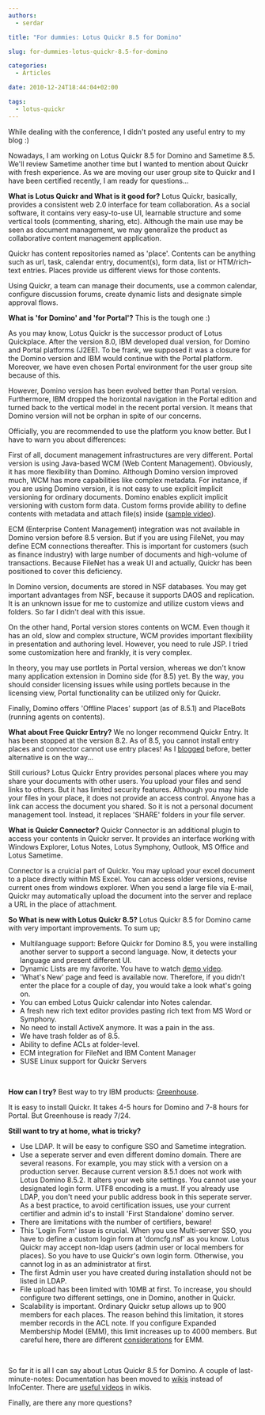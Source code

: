 ```yaml
---
authors:
  - serdar

title: "For dummies: Lotus Quickr 8.5 for Domino"

slug: for-dummies-lotus-quickr-8.5-for-domino

categories:
  - Articles

date: 2010-12-24T18:44:04+02:00

tags:
  - lotus-quickr
---
```


While dealing with the conference, I didn't posted any useful entry to my blog :)

Nowadays, I am working on Lotus Quickr 8.5 for Domino and Sametime 8.5. We'll review Sametime another time but I wanted to mention about Quickr with fresh experience. As we are moving our user group site to Quickr and I have been certified recently, I am ready for questions...
<!-- more -->
**What is Lotus Quickr and What is it good for?**
Lotus Quickr, basically, provides a consistent web 2.0 interface for team collaboration. As a social software, it contains very easy-to-use UI, learnable structure and some vertical tools (commenting, sharing, etc). Although the main use may be seen as document management, we may generalize the product as collaborative content management application.

Quickr has content repositories named as 'place'. Contents can be anything such as url, task, calendar entry, document(s), form data, list or HTM/rich-text entries. Places provide us different views for those contents.

Using Quickr, a team can manage their documents, use a common calendar, configure discussion forums, create dynamic lists and designate simple approval flows.

**What is 'for Domino' and 'for Portal'?**
This is the tough one :)

As you may know, Lotus Quickr is the successor product of Lotus Quickplace. After the version 8.0, IBM developed dual version, for Domino and Portal platforms (J2EE). To be frank, we supposed it was a closure for the Domino version and IBM would continue with the Portal platform. Moreover, we have even chosen Portal environment for the user group site because of this.

However, Domino version has been evolved better than Portal version. Furthermore, IBM dropped the horizontal navigation in the Portal edition and turned back to the vertical model in the recent portal version. It means that Domino version will not be orphan in spite of our concerns.

Officially, you are recommended to use the platform you know better. But I have to warn you about differences:

First of all, document management infrastructures are very different. Portal version is using Java-based WCM (Web Content Management). Obviously, it has more flexibility than Domino. Although Domino version improved much, WCM has more capabilities like complex metadata. For instance, if you are using Domino version, it is not easy to use explicit implicit versioning for ordinary documents. Domino enables explicit implicit versioning with custom form data. Custom forms provide ability to define contents with metadata and attach file(s) inside ([sample video](http://www-10.lotus.com/ldd/lqwiki.nsf/xsp/.ibmmodres/domino/OpenAttachment/ldd/lqwiki.nsf/F1D9ECD5BB4BF4968525779D00727DBE/attach/QD%208.5%20-%20Creating%20Custom%20Forms.mp4)).

ECM (Enterprise Content Management) integration was not available in Domino version before 8.5 version. But if you are using FileNet, you may define ECM connections thereafter. This is important for customers (such as finance industry) with large number of documents and high-volume of transactions. Because FileNet has a weak UI and actually, Quickr has been positioned to cover this deficiency.

In Domino version, documents are stored in NSF databases. You may get important advantages from NSF, because it supports DAOS and replication. It is an unknown issue for me to customize and utilize custom views and folders. So far I didn't deal with this issue.

On the other hand, Portal version stores contents on WCM. Even though it has an old, slow and complex structure, WCM provides important flexibility in presentation and authoring level. However, you need to rule JSP. I tried some customization here and frankly, it is very complex.

In theory, you may use portlets in Portal version, whereas we don't know many application extension in Domino side (for 8.5) yet. By the way, you should consider licensing issues while using portlets because in the licensing view, Portal functionality can be utilized only for Quickr.

Finally, Domino offers 'Offline Places' support (as of 8.5.1) and PlaceBots (running agents on contents).

**What about Free Quickr Entry?**
We no longer recommend Quickr Entry. It has been stopped at the version 8.2. As of 8.5, you cannot install entry places and connector cannot use entry places! As I [blogged](2010-11-good-news-lotus-quickr-entry-has-been-history....md) before, better alternative is on the way...

Still curious? Lotus Quickr Entry provides personal places where you may share your documents with other users. You upload your files and send links to others. But it has limited security features. Although you may hide your files in your place, it does not provide an access control. Anyone has a link can access the document you shared. So it is not a personal document management tool. Instead, it replaces 'SHARE' folders in your file server.

**What is Quickr Connector?**
Quickr Connector is an additional plugin to access your contents in Quickr server. It provides an interface working with Windows Explorer, Lotus Notes, Lotus Symphony, Outlook, MS Office and Lotus Sametime.

Connector is a cruicial part of Quickr. You may upload your excel document to a place directly within MS Excel. You can access older versions, revise current ones from windows explorer. When you send a large file via E-mail, Quickr may automatically upload the document into the server and replace a URL in the place of attachment.

**So What is new with Lotus Quickr 8.5?**
Lotus Quickr 8.5 for Domino came with very important improvements. To sum up;

* Multilanguage support: Before Quickr for Domino 8.5, you were installing another server to support a second language. Now, it detects your language and present different UI.
* Dynamic Lists are my favorite. You have to watch [demo video](http://www-10.lotus.com/ldd/lqwiki.nsf/xsp/.ibmmodres/domino/OpenAttachment/ldd/lqwiki.nsf/F1D9ECD5BB4BF4968525779D00727DBE/attach/QD%208.5%20-%20Lists.mp4).
* 'What's New' page and feed is available now. Therefore, if you didn't enter the place for a couple of day, you would take a look what's going on.
* You can embed Lotus Quickr calendar into Notes calendar.
* A fresh new rich text editor provides pasting rich text from MS Word or Symphony.
* No need to install ActiveX anymore. It was a pain in the ass.
* We have trash folder as of 8.5.
* Ability to define ACLs at folder-level.
* ECM integration for FileNet and IBM Content Manager
* SUSE Linux support for Quickr Servers

<br />

**How can I try?**
Best way to try IBM products: [Greenhouse](http://greenhouse.lotus.com/).

It is easy to install Quickr. It takes 4-5 hours for Domino and 7-8 hours for Portal. But Greenhouse is ready 7/24.

**Still want to try at home, what is tricky?**

* Use LDAP. It will be easy to configure SSO and Sametime integration.
* Use a seperate server and even different domino domain. There are several reasons. For example, you may stick with a version on a production server. Because current version 8.5.1 does not work with Lotus Domino 8.5.2. It alters your web site settings. You cannot use your designated login form. UTF8 encoding is a must. If you already use LDAP, you don't need your public address book in this seperate server. As a best practice, to avoid certification issues, use your current certifier and admin id's to install 'First Standalone' domino server.
* There are limitations with the number of certifiers, beware!
* This 'Login Form' issue is crucial. When you use Multi-server SSO, you have to define a custom login form at 'domcfg.nsf' as you know. Lotus Quickr may accept non-ldap users (admin user or local members for places). So you have to use Quickr's own login form. Otherwise, you cannot log in as an administrator at first.
* The first Admin user you have created during installation should not be listed in LDAP.
* File upload has been limited with 10MB at first. To increase, you should configure two different settings, one in Domino, another in Quickr.
* Scalability is important. Ordinary Quickr setup allows up to 900 members for each places. The reason behind this limitation, it stores member records in the ACL note. If you configure Expanded Membership Model (EMM), this limit increases up to 4000 members. But careful here, there are different [considerations](http://www-10.lotus.com/ldd/lqwiki.nsf/dx/Expanded_membership_qd85) for EMM.

<br />

So far it is all I can say about Lotus Quickr 8.5 for Domino. A couple of last-minute-notes: Documentation has been moved to [wikis](http://www-10.lotus.com/ldd/lqwiki.nsf/xpViewCategories.xsp?lookupName=Lotus%20Quickr%208.5%20for%20Domino%20documentation) instead of InfoCenter. There are [useful videos](http://www-10.lotus.com/ldd/lqwiki.nsf/dx/Quickr_8.5_Videos) in wikis.

Finally, are there any more questions?
